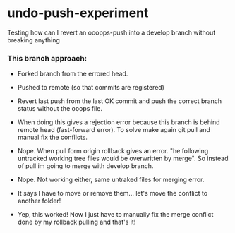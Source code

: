 # undo-push-experiment

Testing how can I revert an ooopps-push into a develop branch without breaking anything

### This branch approach:

- Forked branch from the errored head.
- Pushed to remote (so that commits are registered)
- Revert last push from the last OK commit and push the correct branch status without the ooops file.
- When doing this gives a rejection error because this branch is behind remote head (fast-forward error). To solve make again git pull and manual fix the conflicts.

- Nope. When pull form origin rollback gives an error. "he following untracked working tree files would be overwritten by merge". So instead of pull im going to merge with develop branch.

- Nope. Not working either, same untraked files for merging error.

- It says I have to move or remove them... let's move the conflict to another folder!

- Yep, this worked! Now I just have to manually fix the merge conflict done by my rollback pulling and that's it!
